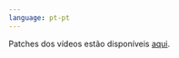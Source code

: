 ```yaml
---
language: pt-pt
---
```


Patches dos vídeos estão disponíveis [aqui](https://qgustavor.github.io/patcher/pt).
